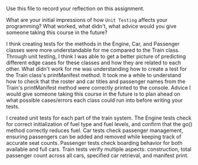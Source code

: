 Use this file to record your reflection on this assignment.

What are your initial impressions of how `Unit Testing` affects your programming?
What worked, what didn't, what advice would you give someone taking this course in the future?

I think creating tests for the methods in the Engine, Car, and Passenger classes were more understandable for me compared to the Train class. Through unit testing, I think I was able to get a better picture of predicting different edge cases for these classes and how they are related to each other. What didn't work for me was understanding how to create a test for the Train class's printManifest method. It took me a while to understand how to check that the roster and car titles and passenger names from the Train's printManifest method were correctly printed to the console. Advice I would give someone taking this course in the future is to plan ahead on what possible cases/errors each class could run into before writing your tests. 

I created unit tests for each part of the train system. The Engine tests check for correct initialization of fuel type and fuel levels, and confirm that the go() method correctly reduces fuel. Car tests check passenger management, ensuring passengers can be added and removed while keeping track of accurate seat counts. Passenger tests check boarding behavior for both available and full cars. Train tests verify multiple aspects: construction, total passenger count across all cars, specified car retrieval, and manifest print.